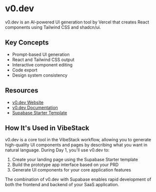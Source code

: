# v0.dev

v0.dev is an AI-powered UI generation tool by Vercel that creates React components using Tailwind CSS and shadcn/ui.

## Key Concepts

- Prompt-based UI generation
- React and Tailwind CSS output
- Interactive component editing
- Code export
- Design system consistency

## Resources

- [v0.dev Website](https://v0.dev)
- [v0.dev Documentation](https://v0.dev/docs)
- [Supabase Starter Template](https://v0.dev/community/supabase-starter-VLaYTHTngZT)

## How It's Used in VibeStack

v0.dev is a core tool in the VibeStack workflow, allowing you to generate high-quality UI components and pages by describing what you want in natural language. During Day 1, you'll use v0.dev to:

1. Create your landing page using the Supabase Starter template
2. Build the prototype app interface based on your PRD
3. Generate UI components for your core application features

The combination of v0.dev with Supabase enables rapid development of both the frontend and backend of your SaaS application.
